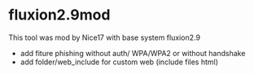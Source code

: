 # fluxion2.9mod

This tool was mod by Nice17 with base system fluxion2.9

- add fiture phishing without auth/ WPA/WPA2 or without handshake
- add folder/web_include for custom web (include files html)
